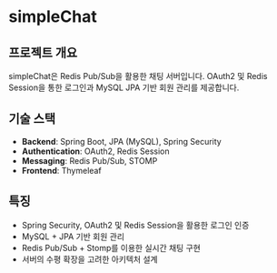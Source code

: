 # simpleChat

## 프로젝트 개요
simpleChat은 Redis Pub/Sub을 활용한 채팅 서버입니다. OAuth2 및 Redis Session을 통한 로그인과 MySQL JPA 기반 회원 관리를 제공합니다.

## 기술 스택
- **Backend**: Spring Boot, JPA (MySQL), Spring Security
- **Authentication**: OAuth2, Redis Session
- **Messaging**: Redis Pub/Sub, STOMP
- **Frontend**: Thymeleaf

## 특징
- Spring Security, OAuth2 및 Redis Session을 활용한 로그인 인증
- MySQL + JPA 기반 회원 관리
- Redis Pub/Sub + Stomp를 이용한 실시간 채팅 구현
- 서버의 수평 확장을 고려한 아키텍처 설계
